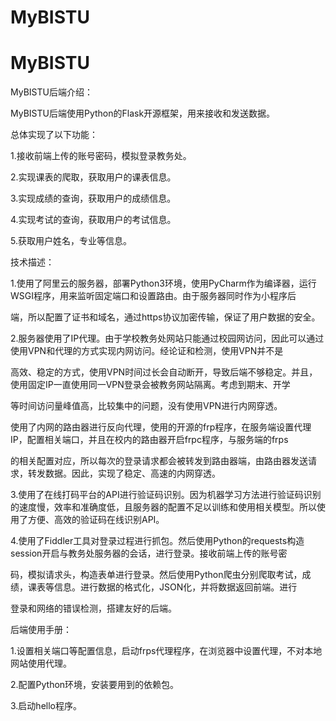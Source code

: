 # MyBISTU
# MyBISTU
MyBISTU后端介绍：

MyBISTU后端使用Python的Flask开源框架，用来接收和发送数据。

总体实现了以下功能：

1.接收前端上传的账号密码，模拟登录教务处。

2.实现课表的爬取，获取用户的课表信息。

3.实现成绩的查询，获取用户的成绩信息。

4.实现考试的查询，获取用户的考试信息。

5.获取用户姓名，专业等信息。

技术描述：

1.使用了阿里云的服务器，部署Python3环境，使用PyCharm作为编译器，运行WSGI程序，用来监听固定端口和设置路由。由于服务器同时作为小程序后

端，所以配置了证书和域名，通过https协议加密传输，保证了用户数据的安全。

2.服务器使用了IP代理。由于学校教务处网站只能通过校园网访问，因此可以通过使用VPN和代理的方式实现内网访问。经论证和检测，使用VPN并不是

高效、稳定的方式，使用VPN时间过长会自动断开，导致后端不够稳定。并且，使用固定IP一直使用同一VPN登录会被教务网站隔离。考虑到期末、开学

等时间访问量峰值高，比较集中的问题，没有使用VPN进行内网穿透。

使用了内网的路由器进行反向代理，使用的开源的frp程序，在服务端设置代理IP，配置相关端口，并且在校内的路由器开启frpc程序，与服务端的frps

的相关配置对应，所以每次的登录请求都会被转发到路由器端，由路由器发送请求，转发数据。因此，实现了稳定、高速的内网穿透。

3.使用了在线打码平台的API进行验证码识别。因为机器学习方法进行验证码识别的速度慢，效率和准确度低，且服务器的配置不足以训练和使用相关模型。所以使用了方便、高效的验证码在线识别API。

4.使用了Fiddler工具对登录过程进行抓包。然后使用Python的requests构造session开启与教务处服务器的会话，进行登录。接收前端上传的账号密

码，模拟请求头，构造表单进行登录。然后使用Python爬虫分别爬取考试，成绩，课表等信息。进行数据的格式化，JSON化，并将数据返回前端。进行

登录和网络的错误检测，搭建友好的后端。



后端使用手册：

1.设置相关端口等配置信息，启动frps代理程序，在浏览器中设置代理，不对本地网站使用代理。

2.配置Python环境，安装要用到的依赖包。

3.启动hello程序。


